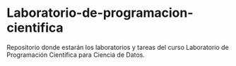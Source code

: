 # Laboratorio-de-programacion-cientifica
Repositorio donde estarán los laboratorios y tareas del curso Laboratorio de Programación Científica para Ciencia de Datos.
